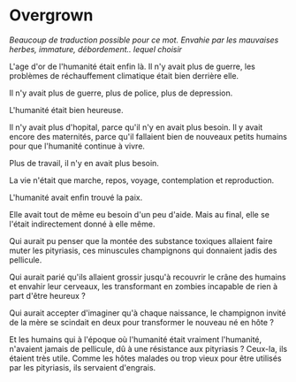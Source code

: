 # Overgrown

*Beaucoup de traduction possible pour ce mot. Envahie par les mauvaises herbes, immature, débordement.. lequel choisir*


L'age d'or de l'humanité était enfin là. Il n'y avait plus de guerre, les problèmes de réchauffement climatique était bien derrière elle.

Il n'y avait plus de guerre, plus de police, plus de depression.

L'humanité était bien heureuse.

Il n'y avait plus d'hopital, parce qu'il n'y en avait plus besoin. Il y avait encore des maternités, parce qu'il fallaient bien de nouveaux petits humains pour que l'humanité continue à vivre.

Plus de travail, il n'y en avait plus besoin.

La vie n'était que marche, repos, voyage, contemplation et reproduction.

L'humanité avait enfin trouvé la paix.

Elle avait tout de même eu besoin d'un peu d'aide. Mais au final, elle se l'était indirectement donné à elle même.

Qui aurait pu penser que la montée des substance toxiques allaient faire muter les pityriasis, ces minuscules champignons qui donnaient jadis des pellicule.

Qui aurait parié qu'ils allaient grossir jusqu'à recouvrir le crâne des humains et envahir leur cerveaux, les transformant en zombies incapable de rien à part d'être heureux ?

Qui aurait accepter d'imaginer qu'à chaque naissance, le champignon invité de la mère se scindait en deux pour transformer le nouveau né en hôte ?

Et les humains qui à l'époque où l'humanité était vraiment l'humanité, n'avaient jamais de pellicule, dû à une résistance aux pityriasis ? Ceux-la, ils étaient très utile. Comme les hôtes malades ou trop vieux pour être utilisés par les pityriasis, ils servaient d'engrais. 
